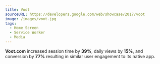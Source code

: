 ```yaml
---
title: Voot
sourceURL: https://developers.google.com/web/showcase/2017/voot
image: /images/voot.jpg
tags:
  - Home Screen
  - Service Worker
  - Media
---
```


**Voot.com** increased session time by **39%**, daily views by **15%**, and conversion by **77%** resulting in similar user engagement to its native app.
